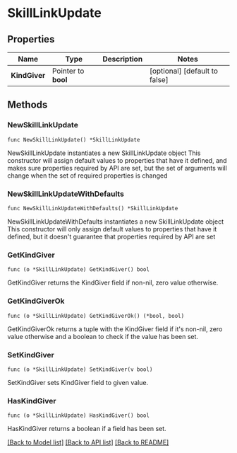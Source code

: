 # SkillLinkUpdate

## Properties

Name | Type | Description | Notes
------------ | ------------- | ------------- | -------------
**KindGiver** | Pointer to **bool** |  | [optional] [default to false]

## Methods

### NewSkillLinkUpdate

`func NewSkillLinkUpdate() *SkillLinkUpdate`

NewSkillLinkUpdate instantiates a new SkillLinkUpdate object
This constructor will assign default values to properties that have it defined,
and makes sure properties required by API are set, but the set of arguments
will change when the set of required properties is changed

### NewSkillLinkUpdateWithDefaults

`func NewSkillLinkUpdateWithDefaults() *SkillLinkUpdate`

NewSkillLinkUpdateWithDefaults instantiates a new SkillLinkUpdate object
This constructor will only assign default values to properties that have it defined,
but it doesn't guarantee that properties required by API are set

### GetKindGiver

`func (o *SkillLinkUpdate) GetKindGiver() bool`

GetKindGiver returns the KindGiver field if non-nil, zero value otherwise.

### GetKindGiverOk

`func (o *SkillLinkUpdate) GetKindGiverOk() (*bool, bool)`

GetKindGiverOk returns a tuple with the KindGiver field if it's non-nil, zero value otherwise
and a boolean to check if the value has been set.

### SetKindGiver

`func (o *SkillLinkUpdate) SetKindGiver(v bool)`

SetKindGiver sets KindGiver field to given value.

### HasKindGiver

`func (o *SkillLinkUpdate) HasKindGiver() bool`

HasKindGiver returns a boolean if a field has been set.


[[Back to Model list]](../README.md#documentation-for-models) [[Back to API list]](../README.md#documentation-for-api-endpoints) [[Back to README]](../README.md)


